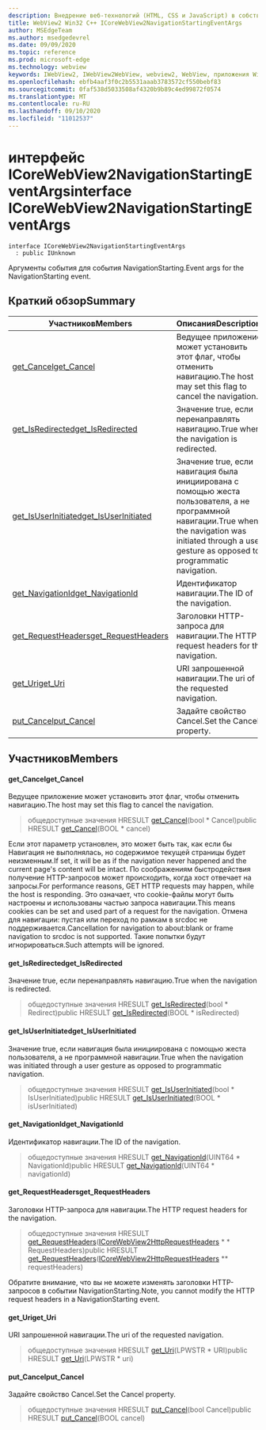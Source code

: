 ```yaml
---
description: Внедрение веб-технологий (HTML, CSS и JavaScript) в собственные приложения с помощью элемента управления Microsoft Edge WebView2
title: WebView2 Win32 C++ ICoreWebView2NavigationStartingEventArgs
author: MSEdgeTeam
ms.author: msedgedevrel
ms.date: 09/09/2020
ms.topic: reference
ms.prod: microsoft-edge
ms.technology: webview
keywords: IWebView2, IWebView2WebView, webview2, WebView, приложения Win32, Win32, EDGE, ICoreWebView2, ICoreWebView2Controller, управление браузером, EDGE HTML, ICoreWebView2NavigationStartingEventArgs
ms.openlocfilehash: ebfb4aaf3f0c2b5531aaab3783572cf550bebf83
ms.sourcegitcommit: 0faf538d5033508af4320b9b89c4ed99872f0574
ms.translationtype: MT
ms.contentlocale: ru-RU
ms.lasthandoff: 09/10/2020
ms.locfileid: "11012537"
---
```

# <span data-ttu-id="25f3c-104">интерфейс ICoreWebView2NavigationStartingEventArgs</span><span class="sxs-lookup"><span data-stu-id="25f3c-104">interface ICoreWebView2NavigationStartingEventArgs</span></span> 

```
interface ICoreWebView2NavigationStartingEventArgs
  : public IUnknown
```

<span data-ttu-id="25f3c-105">Аргументы события для события NavigationStarting.</span><span class="sxs-lookup"><span data-stu-id="25f3c-105">Event args for the NavigationStarting event.</span></span>

## <span data-ttu-id="25f3c-106">Краткий обзор</span><span class="sxs-lookup"><span data-stu-id="25f3c-106">Summary</span></span>

 <span data-ttu-id="25f3c-107">Участников</span><span class="sxs-lookup"><span data-stu-id="25f3c-107">Members</span></span>                        | <span data-ttu-id="25f3c-108">Описания</span><span class="sxs-lookup"><span data-stu-id="25f3c-108">Descriptions</span></span>
--------------------------------|---------------------------------------------
[<span data-ttu-id="25f3c-109">get_Cancel</span><span class="sxs-lookup"><span data-stu-id="25f3c-109">get_Cancel</span></span>](#get_cancel) | <span data-ttu-id="25f3c-110">Ведущее приложение может установить этот флаг, чтобы отменить навигацию.</span><span class="sxs-lookup"><span data-stu-id="25f3c-110">The host may set this flag to cancel the navigation.</span></span>
[<span data-ttu-id="25f3c-111">get_IsRedirected</span><span class="sxs-lookup"><span data-stu-id="25f3c-111">get_IsRedirected</span></span>](#get_isredirected) | <span data-ttu-id="25f3c-112">Значение true, если перенаправлять навигацию.</span><span class="sxs-lookup"><span data-stu-id="25f3c-112">True when the navigation is redirected.</span></span>
[<span data-ttu-id="25f3c-113">get_IsUserInitiated</span><span class="sxs-lookup"><span data-stu-id="25f3c-113">get_IsUserInitiated</span></span>](#get_isuserinitiated) | <span data-ttu-id="25f3c-114">Значение true, если навигация была инициирована с помощью жеста пользователя, а не программной навигации.</span><span class="sxs-lookup"><span data-stu-id="25f3c-114">True when the navigation was initiated through a user gesture as opposed to programmatic navigation.</span></span>
[<span data-ttu-id="25f3c-115">get_NavigationId</span><span class="sxs-lookup"><span data-stu-id="25f3c-115">get_NavigationId</span></span>](#get_navigationid) | <span data-ttu-id="25f3c-116">Идентификатор навигации.</span><span class="sxs-lookup"><span data-stu-id="25f3c-116">The ID of the navigation.</span></span>
[<span data-ttu-id="25f3c-117">get_RequestHeaders</span><span class="sxs-lookup"><span data-stu-id="25f3c-117">get_RequestHeaders</span></span>](#get_requestheaders) | <span data-ttu-id="25f3c-118">Заголовки HTTP-запроса для навигации.</span><span class="sxs-lookup"><span data-stu-id="25f3c-118">The HTTP request headers for the navigation.</span></span>
[<span data-ttu-id="25f3c-119">get_Uri</span><span class="sxs-lookup"><span data-stu-id="25f3c-119">get_Uri</span></span>](#get_uri) | <span data-ttu-id="25f3c-120">URI запрошенной навигации.</span><span class="sxs-lookup"><span data-stu-id="25f3c-120">The uri of the requested navigation.</span></span>
[<span data-ttu-id="25f3c-121">put_Cancel</span><span class="sxs-lookup"><span data-stu-id="25f3c-121">put_Cancel</span></span>](#put_cancel) | <span data-ttu-id="25f3c-122">Задайте свойство Cancel.</span><span class="sxs-lookup"><span data-stu-id="25f3c-122">Set the Cancel property.</span></span>

## <span data-ttu-id="25f3c-123">Участников</span><span class="sxs-lookup"><span data-stu-id="25f3c-123">Members</span></span>

#### <span data-ttu-id="25f3c-124">get_Cancel</span><span class="sxs-lookup"><span data-stu-id="25f3c-124">get_Cancel</span></span> 

<span data-ttu-id="25f3c-125">Ведущее приложение может установить этот флаг, чтобы отменить навигацию.</span><span class="sxs-lookup"><span data-stu-id="25f3c-125">The host may set this flag to cancel the navigation.</span></span>

> <span data-ttu-id="25f3c-126">общедоступные значения HRESULT [get_Cancel](#get_cancel)(bool \* Cancel)</span><span class="sxs-lookup"><span data-stu-id="25f3c-126">public HRESULT [get_Cancel](#get_cancel)(BOOL \* cancel)</span></span>

<span data-ttu-id="25f3c-127">Если этот параметр установлен, это может быть так, как если бы Навигация не выполнялась, но содержимое текущей страницы будет неизменным.</span><span class="sxs-lookup"><span data-stu-id="25f3c-127">If set, it will be as if the navigation never happened and the current page's content will be intact.</span></span> <span data-ttu-id="25f3c-128">По соображениям быстродействия получение HTTP-запросов может происходить, когда хост отвечает на запросы.</span><span class="sxs-lookup"><span data-stu-id="25f3c-128">For performance reasons, GET HTTP requests may happen, while the host is responding.</span></span> <span data-ttu-id="25f3c-129">Это означает, что cookie-файлы могут быть настроены и использованы частью запроса навигации.</span><span class="sxs-lookup"><span data-stu-id="25f3c-129">This means cookies can be set and used part of a request for the navigation.</span></span> <span data-ttu-id="25f3c-130">Отмена для навигации: пустая или переход по рамкам в srcdoc не поддерживается.</span><span class="sxs-lookup"><span data-stu-id="25f3c-130">Cancellation for navigation to about:blank or frame navigation to srcdoc is not supported.</span></span> <span data-ttu-id="25f3c-131">Такие попытки будут игнорироваться.</span><span class="sxs-lookup"><span data-stu-id="25f3c-131">Such attempts will be ignored.</span></span>

#### <span data-ttu-id="25f3c-132">get_IsRedirected</span><span class="sxs-lookup"><span data-stu-id="25f3c-132">get_IsRedirected</span></span> 

<span data-ttu-id="25f3c-133">Значение true, если перенаправлять навигацию.</span><span class="sxs-lookup"><span data-stu-id="25f3c-133">True when the navigation is redirected.</span></span>

> <span data-ttu-id="25f3c-134">общедоступные значения HRESULT [get_IsRedirected](#get_isredirected)(bool \* Redirect)</span><span class="sxs-lookup"><span data-stu-id="25f3c-134">public HRESULT [get_IsRedirected](#get_isredirected)(BOOL \* isRedirected)</span></span>

#### <span data-ttu-id="25f3c-135">get_IsUserInitiated</span><span class="sxs-lookup"><span data-stu-id="25f3c-135">get_IsUserInitiated</span></span> 

<span data-ttu-id="25f3c-136">Значение true, если навигация была инициирована с помощью жеста пользователя, а не программной навигации.</span><span class="sxs-lookup"><span data-stu-id="25f3c-136">True when the navigation was initiated through a user gesture as opposed to programmatic navigation.</span></span>

> <span data-ttu-id="25f3c-137">общедоступные значения HRESULT [get_IsUserInitiated](#get_isuserinitiated)(bool \* IsUserInitiated)</span><span class="sxs-lookup"><span data-stu-id="25f3c-137">public HRESULT [get_IsUserInitiated](#get_isuserinitiated)(BOOL \* isUserInitiated)</span></span>

#### <span data-ttu-id="25f3c-138">get_NavigationId</span><span class="sxs-lookup"><span data-stu-id="25f3c-138">get_NavigationId</span></span> 

<span data-ttu-id="25f3c-139">Идентификатор навигации.</span><span class="sxs-lookup"><span data-stu-id="25f3c-139">The ID of the navigation.</span></span>

> <span data-ttu-id="25f3c-140">общедоступные значения HRESULT [get_NavigationId](#get_navigationid)(UINT64 \* NavigationId)</span><span class="sxs-lookup"><span data-stu-id="25f3c-140">public HRESULT [get_NavigationId](#get_navigationid)(UINT64 \* navigationId)</span></span>

#### <span data-ttu-id="25f3c-141">get_RequestHeaders</span><span class="sxs-lookup"><span data-stu-id="25f3c-141">get_RequestHeaders</span></span> 

<span data-ttu-id="25f3c-142">Заголовки HTTP-запроса для навигации.</span><span class="sxs-lookup"><span data-stu-id="25f3c-142">The HTTP request headers for the navigation.</span></span>

> <span data-ttu-id="25f3c-143">общедоступные значения HRESULT [get_RequestHeaders](#get_requestheaders)([ICoreWebView2HttpRequestHeaders](icorewebview2httprequestheaders.md) \* \* RequestHeaders)</span><span class="sxs-lookup"><span data-stu-id="25f3c-143">public HRESULT [get_RequestHeaders](#get_requestheaders)([ICoreWebView2HttpRequestHeaders](icorewebview2httprequestheaders.md) \*\* requestHeaders)</span></span>

<span data-ttu-id="25f3c-144">Обратите внимание, что вы не можете изменять заголовки HTTP-запросов в событии NavigationStarting.</span><span class="sxs-lookup"><span data-stu-id="25f3c-144">Note, you cannot modify the HTTP request headers in a NavigationStarting event.</span></span>

#### <span data-ttu-id="25f3c-145">get_Uri</span><span class="sxs-lookup"><span data-stu-id="25f3c-145">get_Uri</span></span> 

<span data-ttu-id="25f3c-146">URI запрошенной навигации.</span><span class="sxs-lookup"><span data-stu-id="25f3c-146">The uri of the requested navigation.</span></span>

> <span data-ttu-id="25f3c-147">общедоступные значения HRESULT [get_Uri](#get_uri)(LPWSTR \* URI)</span><span class="sxs-lookup"><span data-stu-id="25f3c-147">public HRESULT [get_Uri](#get_uri)(LPWSTR \* uri)</span></span>

#### <span data-ttu-id="25f3c-148">put_Cancel</span><span class="sxs-lookup"><span data-stu-id="25f3c-148">put_Cancel</span></span> 

<span data-ttu-id="25f3c-149">Задайте свойство Cancel.</span><span class="sxs-lookup"><span data-stu-id="25f3c-149">Set the Cancel property.</span></span>

> <span data-ttu-id="25f3c-150">общедоступные значения HRESULT [put_Cancel](#put_cancel)(bool Cancel)</span><span class="sxs-lookup"><span data-stu-id="25f3c-150">public HRESULT [put_Cancel](#put_cancel)(BOOL cancel)</span></span>

